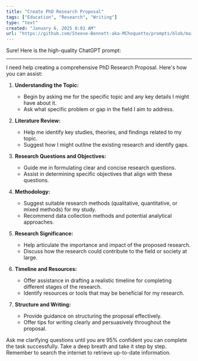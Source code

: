 ```yaml
---
title: "Create PhD Research Proposal"
tags: ["Education", "Research", "Writing"]
type: "text"
created: "January 6, 2025 8:01 AM"
url: "https://github.com/Steeve-Bennett-aka-MChoquette/prompts/blob/main/create_phd_research_proposal.md"
---
```


Sure! Here is the high-quality ChatGPT prompt:

---

I need help creating a comprehensive PhD Research Proposal. Here's how you can assist:

1. **Understanding the Topic:**
   - Begin by asking me for the specific topic and any key details I might have about it.
   - Ask what specific problem or gap in the field I aim to address.

2. **Literature Review:**
   - Help me identify key studies, theories, and findings related to my topic.
   - Suggest how I might outline the existing research and identify gaps.

3. **Research Questions and Objectives:**
   - Guide me in formulating clear and concise research questions.
   - Assist in determining specific objectives that align with these questions.

4. **Methodology:**
   - Suggest suitable research methods (qualitative, quantitative, or mixed methods) for my study.
   - Recommend data collection methods and potential analytical approaches.

5. **Research Significance:**
   - Help articulate the importance and impact of the proposed research.
   - Discuss how the research could contribute to the field or society at large.

6. **Timeline and Resources:**
   - Offer assistance in drafting a realistic timeline for completing different stages of the research.
   - Identify resources or tools that may be beneficial for my research.

7. **Structure and Writing:**
   - Provide guidance on structuring the proposal effectively.
   - Offer tips for writing clearly and persuasively throughout the proposal.

Ask me clarifying questions until you are 95% confident you can complete the task successfully. Take a deep breath and take it step by step. Remember to search the internet to retrieve up-to-date information.